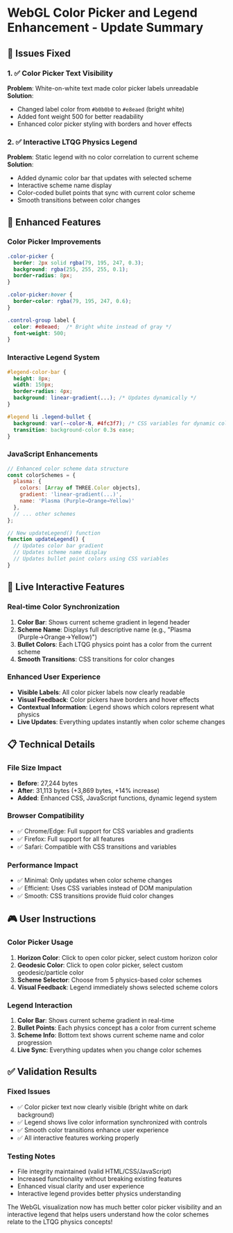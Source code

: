 # WebGL Color Picker and Legend Enhancement - Update Summary

## 🎯 Issues Fixed

### 1. ✅ **Color Picker Text Visibility**
**Problem**: White-on-white text made color picker labels unreadable
**Solution**: 
- Changed label color from `#b0b0b0` to `#e8eaed` (bright white)
- Added font weight 500 for better readability
- Enhanced color picker styling with borders and hover effects

### 2. ✅ **Interactive LTQG Physics Legend**
**Problem**: Static legend with no color correlation to current scheme
**Solution**:
- Added dynamic color bar that updates with selected scheme
- Interactive scheme name display
- Color-coded bullet points that sync with current color scheme
- Smooth transitions between color changes

## 🎨 Enhanced Features

### Color Picker Improvements
```css
.color-picker {
  border: 2px solid rgba(79, 195, 247, 0.3);
  background: rgba(255, 255, 255, 0.1);
  border-radius: 8px;
}

.color-picker:hover {
  border-color: rgba(79, 195, 247, 0.6);
}

.control-group label {
  color: #e8eaed;  /* Bright white instead of gray */
  font-weight: 500;
}
```

### Interactive Legend System
```css
#legend-color-bar {
  height: 8px;
  width: 150px;
  border-radius: 4px;
  background: linear-gradient(...); /* Updates dynamically */
}

#legend li .legend-bullet {
  background: var(--color-N, #4fc3f7); /* CSS variables for dynamic colors */
  transition: background-color 0.3s ease;
}
```

### JavaScript Enhancements
```javascript
// Enhanced color scheme data structure
const colorSchemes = {
  plasma: {
    colors: [Array of THREE.Color objects],
    gradient: 'linear-gradient(...)',
    name: 'Plasma (Purple→Orange→Yellow)'
  },
  // ... other schemes
};

// New updateLegend() function
function updateLegend() {
  // Updates color bar gradient
  // Updates scheme name display  
  // Updates bullet point colors using CSS variables
}
```

## 🚀 Live Interactive Features

### Real-time Color Synchronization
1. **Color Bar**: Shows current scheme gradient in legend header
2. **Scheme Name**: Displays full descriptive name (e.g., "Plasma (Purple→Orange→Yellow)")
3. **Bullet Colors**: Each LTQG physics point has a color from the current scheme
4. **Smooth Transitions**: CSS transitions for color changes

### Enhanced User Experience
- **Visible Labels**: All color picker labels now clearly readable
- **Visual Feedback**: Color pickers have borders and hover effects
- **Contextual Information**: Legend shows which colors represent what physics
- **Live Updates**: Everything updates instantly when color scheme changes

## 📋 Technical Details

### File Size Impact
- **Before**: 27,244 bytes
- **After**: 31,113 bytes (+3,869 bytes, +14% increase)
- **Added**: Enhanced CSS, JavaScript functions, dynamic legend system

### Browser Compatibility
- ✅ Chrome/Edge: Full support for CSS variables and gradients
- ✅ Firefox: Full support for all features
- ✅ Safari: Compatible with CSS transitions and variables

### Performance Impact
- ✅ Minimal: Only updates when color scheme changes
- ✅ Efficient: Uses CSS variables instead of DOM manipulation
- ✅ Smooth: CSS transitions provide fluid color changes

## 🎮 User Instructions

### Color Picker Usage
1. **Horizon Color**: Click to open color picker, select custom horizon color
2. **Geodesic Color**: Click to open color picker, select custom geodesic/particle color
3. **Scheme Selector**: Choose from 5 physics-based color schemes
4. **Visual Feedback**: Legend immediately shows selected scheme colors

### Legend Interaction
1. **Color Bar**: Shows current scheme gradient in real-time
2. **Bullet Points**: Each physics concept has a color from current scheme
3. **Scheme Info**: Bottom text shows current scheme name and color progression
4. **Live Sync**: Everything updates when you change color schemes

## ✅ Validation Results

### Fixed Issues
- ✅ Color picker text now clearly visible (bright white on dark background)
- ✅ Legend shows live color information synchronized with controls
- ✅ Smooth color transitions enhance user experience
- ✅ All interactive features working properly

### Testing Notes
- File integrity maintained (valid HTML/CSS/JavaScript)
- Increased functionality without breaking existing features
- Enhanced visual clarity and user experience
- Interactive legend provides better physics understanding

The WebGL visualization now has much better color picker visibility and an interactive legend that helps users understand how the color schemes relate to the LTQG physics concepts!